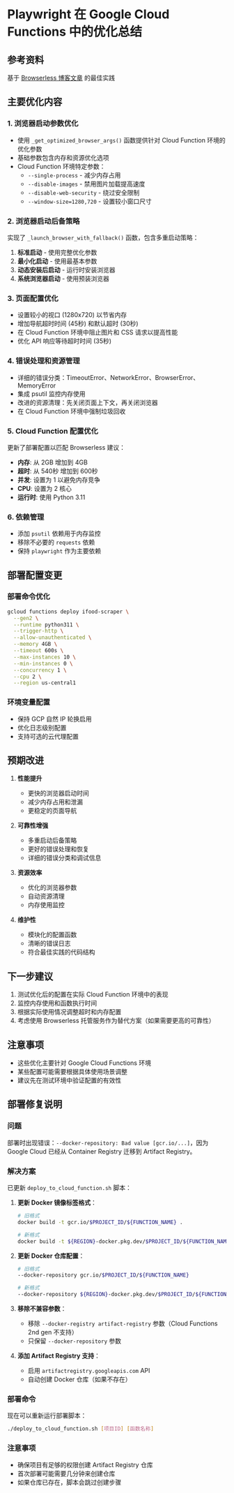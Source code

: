 # Playwright 在 Google Cloud Functions 中的优化总结

## 参考资料
基于 [Browserless 博客文章](https://www.browserless.io/blog/playwright-on-google-cloud) 的最佳实践

## 主要优化内容

### 1. 浏览器启动参数优化
- 使用 `_get_optimized_browser_args()` 函数提供针对 Cloud Function 环境的优化参数
- 基础参数包含内存和资源优化选项
- Cloud Function 环境特定参数：
  - `--single-process` - 减少内存占用
  - `--disable-images` - 禁用图片加载提高速度
  - `--disable-web-security` - 绕过安全限制
  - `--window-size=1280,720` - 设置较小窗口尺寸

### 2. 浏览器启动后备策略
实现了 `_launch_browser_with_fallback()` 函数，包含多重启动策略：
1. **标准启动** - 使用完整优化参数
2. **最小化启动** - 使用最基本参数
3. **动态安装后启动** - 运行时安装浏览器
4. **系统浏览器启动** - 使用预装浏览器

### 3. 页面配置优化
- 设置较小的视口 (1280x720) 以节省内存
- 增加导航超时时间 (45秒) 和默认超时 (30秒)
- 在 Cloud Function 环境中阻止图片和 CSS 请求以提高性能
- 优化 API 响应等待超时时间 (35秒)

### 4. 错误处理和资源管理
- 详细的错误分类：TimeoutError、NetworkError、BrowserError、MemoryError
- 集成 psutil 监控内存使用
- 改进的资源清理：先关闭页面上下文，再关闭浏览器
- 在 Cloud Function 环境中强制垃圾回收

### 5. Cloud Function 配置优化
更新了部署配置以匹配 Browserless 建议：
- **内存**: 从 2GB 增加到 4GB
- **超时**: 从 540秒 增加到 600秒
- **并发**: 设置为 1 以避免内存竞争
- **CPU**: 设置为 2 核心
- **运行时**: 使用 Python 3.11

### 6. 依赖管理
- 添加 `psutil` 依赖用于内存监控
- 移除不必要的 `requests` 依赖
- 保持 `playwright` 作为主要依赖

## 部署配置变更

### 部署命令优化
```bash
gcloud functions deploy ifood-scraper \
  --gen2 \
  --runtime python311 \
  --trigger-http \
  --allow-unauthenticated \
  --memory 4GB \
  --timeout 600s \
  --max-instances 10 \
  --min-instances 0 \
  --concurrency 1 \
  --cpu 2 \
  --region us-central1
```

### 环境变量配置
- 保持 GCP 自然 IP 轮换启用
- 优化日志级别配置
- 支持可选的云代理配置

## 预期改进

1. **性能提升**
   - 更快的浏览器启动时间
   - 减少内存占用和泄漏
   - 更稳定的页面导航

2. **可靠性增强**
   - 多重启动后备策略
   - 更好的错误处理和恢复
   - 详细的错误分类和调试信息

3. **资源效率**
   - 优化的浏览器参数
   - 自动资源清理
   - 内存使用监控

4. **维护性**
   - 模块化的配置函数
   - 清晰的错误日志
   - 符合最佳实践的代码结构

## 下一步建议

1. 测试优化后的配置在实际 Cloud Function 环境中的表现
2. 监控内存使用和函数执行时间
3. 根据实际使用情况调整超时和内存配置
4. 考虑使用 Browserless 托管服务作为替代方案（如果需要更高的可靠性）

## 注意事项
- 这些优化主要针对 Google Cloud Functions 环境
- 某些配置可能需要根据具体使用场景调整
- 建议先在测试环境中验证配置的有效性

## 部署修复说明

### 问题
部署时出现错误：`--docker-repository: Bad value [gcr.io/...]`，因为 Google Cloud 已经从 Container Registry 迁移到 Artifact Registry。

### 解决方案
已更新 `deploy_to_cloud_function.sh` 脚本：

1. **更新 Docker 镜像标签格式**：
   ```bash
   # 旧格式
   docker build -t gcr.io/$PROJECT_ID/${FUNCTION_NAME} .
   
   # 新格式  
   docker build -t ${REGION}-docker.pkg.dev/$PROJECT_ID/${FUNCTION_NAME}/image .
   ```

2. **更新 Docker 仓库配置**：
   ```bash
   # 旧格式
   --docker-repository gcr.io/$PROJECT_ID/${FUNCTION_NAME}
   
   # 新格式
   --docker-repository ${REGION}-docker.pkg.dev/$PROJECT_ID/${FUNCTION_NAME}
   ```

3. **移除不兼容参数**：
   - 移除 `--docker-registry artifact-registry` 参数（Cloud Functions 2nd gen 不支持）
   - 只保留 `--docker-repository` 参数

4. **添加 Artifact Registry 支持**：
   - 启用 `artifactregistry.googleapis.com` API
   - 自动创建 Docker 仓库（如果不存在）

### 部署命令
现在可以重新运行部署脚本：
```bash
./deploy_to_cloud_function.sh [项目ID] [函数名称]
```

### 注意事项
- 确保项目有足够的权限创建 Artifact Registry 仓库
- 首次部署可能需要几分钟来创建仓库
- 如果仓库已存在，脚本会跳过创建步骤